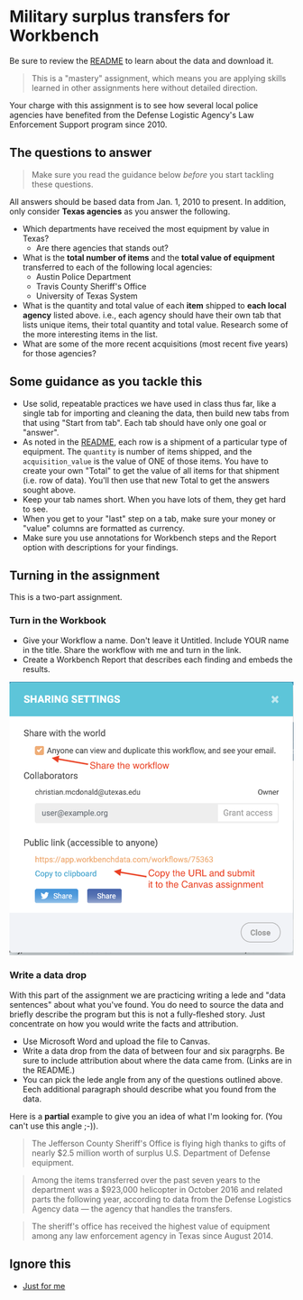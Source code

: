 # Military surplus transfers for Workbench

Be sure to review the [README](README.md) to learn about the data and download it.

> This is a "mastery" assignment, which means you are applying skills learned in other assignments here without detailed direction.

Your charge with this assignment is to see how several local police agencies have benefited from the Defense Logistic Agency's Law Enforcement Support program since 2010.

## The questions to answer

> Make sure you read the guidance below _before_ you start tackling these questions.

All answers should be based data from Jan. 1, 2010 to present. In addition, only consider **Texas agencies** as you answer the following.

- Which departments have received the most equipment by value in Texas?
  - Are there agencies that stands out?
- What is the **total number of items** and the **total value of equipment** transferred to each of the following local agencies:
  - Austin Police Department
  - Travis County Sheriff's Office
  - University of Texas System
- What is the quantity and total value of each **item** shipped to **each local agency** listed above. i.e., each agency should have their own tab that lists unique items, their total quantity and total value. Research some of the more interesting items in the list.
- What are some of the more recent acquisitions (most recent five years) for those agencies?

## Some guidance as you tackle this

- Use solid, repeatable practices we have used in class thus far, like a single tab for importing and cleaning the data, then build new tabs from that using "Start from tab". Each tab should have only one goal or "answer".
- As noted in the [README](README.md), each row is a shipment of a particular type of equipment. The `quantity` is number of items shipped, and the `acquisition_value` is the value of ONE of those items. You have to create your own "Total" to get the value of all items for that shipment (i.e. row of data). You'll then use that new Total to get the answers sought above.
- Keep your tab names short. When you have lots of them, they get hard to see.
- When you get to your "last" step on a tab, make sure your money or "value" columns are formatted as currency.
- Make sure you use annotations for Workbench steps and the Report option with descriptions for your findings.

## Turning in the assignment

This is a two-part assignment.

### Turn in the Workbook

- Give your Workflow a name. Don't leave it Untitled. Include YOUR name in the title. Share the workflow with me and turn in the link.
- Create a Workbench Report that describes each finding and embeds the results.

![share-workflow](img/sharing-workbench.png)

### Write a data drop

With this part of the assignment we are practicing writing a lede and "data sentences" about what you've found. You do need to source the data and briefly describe the program but this is not a fully-fleshed story. Just concentrate on how you would write the facts and attribution.

- Use Microsoft Word and upload the file to Canvas.
- Write a data drop from the data of between four and six paragrphs. Be sure to include attribution about where the data came from. (Links are in the README.)
- You can pick the lede angle from any of the questions outlined above. Eech additional paragraph should describe what you found from the data.

Here is a **partial** example to give you an idea of what I'm looking for. (You can't use this angle ;-)).

> The Jefferson County Sheriff's Office is flying high thanks to gifts of nearly $2.5 million worth of surplus U.S. Department of Defense equipment.

> Among the items transferred over the past seven years to the department was a $923,000 helicopter in October 2016 and related parts the following year, according to data from the Defense Logistics Agency data — the agency that handles the transfers.

> The sheriff's office has received the highest value of equipment among any law enforcement agency in Texas since August 2014.

## Ignore this

- [Just for me](https://app.workbenchdata.com/workflows/78448/)
